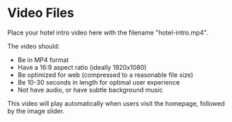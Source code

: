 # Video Files

Place your hotel intro video here with the filename "hotel-intro.mp4".

The video should:
- Be in MP4 format
- Have a 16:9 aspect ratio (ideally 1920x1080)
- Be optimized for web (compressed to a reasonable file size)
- Be 10-30 seconds in length for optimal user experience
- Not have audio, or have subtle background music

This video will play automatically when users visit the homepage, followed by the image slider.

